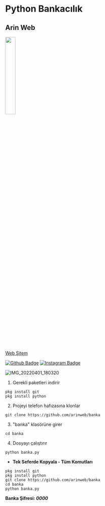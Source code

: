 # Python Bankacılık
## Arin Web
<img style="width:25%;" src="https://user-images.githubusercontent.com/60838684/161359736-666cacb3-b755-439c-8e8a-21a89c87392e.png"/>


[Web Sitem](https://arinweb.epizy.com)

[![Github Badge](https://img.shields.io/badge/-Github-000?style=quare&labelColor=000&logo=Github&logoColor=white&link=link)](https://github.com/arinweb) 
[![Instagram Badge](https://img.shields.io/badge/-Instagram-C13584?style=flat-quare&labelColor=C13584&logo=instagram&logoColor=white&link=link)](https://www.instagram.com/arin_web)

![IMG_20220401_180320](https://user-images.githubusercontent.com/60838684/161291039-2d09fa90-d684-4eee-92c7-970dac6b3296.png)

1) Gerekli paketleri indirir
```
pkg install git
pkg install python
```
2) Projeyi telefon hafızasına klonlar
```
git clone https://github.com/arinweb/banka
```
3) "banka" klasörüne girer
```
cd banka
```
4) Dosyayı çalıştırır
```
python banka.py
```

+ <b>Tek Seferde Kopyala - Tüm Komutları</b>
```
pkg install git
pkg install python
git clone https://github.com/arinweb/banka
cd banka
python banka.py
```

<b>Banka Şifresi:<i> 0000</i></b>
